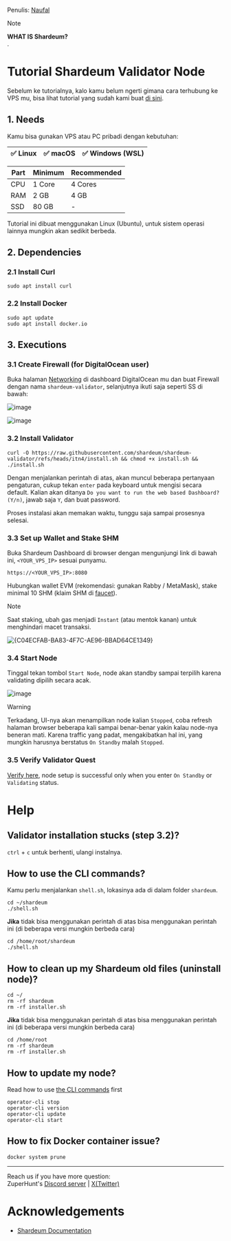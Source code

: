 Penulis:
[Naufal](https://x.com/0xfal)

> [!NOTE]
> **WHAT IS Shardeum?**\
> .

# Tutorial Shardeum Validator Node

Sebelum ke tutorialnya, kalo kamu belum ngerti gimana cara terhubung ke VPS mu, bisa lihat tutorial yang sudah kami buat [di sini](https://github.com/ZuperHunt/Connect-to-VPS).

## 1. Needs

Kamu bisa gunakan VPS atau PC pribadi dengan kebutuhan:

| ✅ Linux | ✅ macOS | ✅ Windows (WSL) |
| ------------- | ------------- | ------------- |

| Part | Minimum | Recommended |
| ------------- | ------------- | ------------- |
| CPU | 1 Core | 4 Cores |
| RAM | 2 GB | 4 GB |
| SSD | 80 GB | - |

Tutorial ini dibuat menggunakan Linux (Ubuntu), untuk sistem operasi lainnya mungkin akan sedikit berbeda.

## 2. Dependencies

### 2.1 Install Curl

```
sudo apt install curl
```

### 2.2 Install Docker

```
sudo apt update
sudo apt install docker.io
```

## 3. Executions

### 3.1 Create Firewall (for DigitalOcean user)

Buka halaman [Networking](https://cloud.digitalocean.com/networking/firewalls) di dashboard DigitalOcean mu dan buat Firewall dengan nama `shardeum-validator`, selanjutnya ikuti saja seperti SS di bawah:

![image](https://github.com/user-attachments/assets/05e471e3-bc5d-44dd-856e-7d2088892699)

![image](https://github.com/user-attachments/assets/1631d809-3fa3-4cc4-a1ed-c0fcb96ccd82)

### 3.2 Install Validator

```
curl -O https://raw.githubusercontent.com/shardeum/shardeum-validator/refs/heads/itn4/install.sh && chmod +x install.sh && ./install.sh
```

Dengan menjalankan perintah di atas, akan muncul beberapa pertanyaan pengaturan, cukup tekan `enter` pada keyboard untuk mengisi secara default.
Kalian akan ditanya `Do you want to run the web based Dashboard? (Y/n)`, jawab saja `Y`, dan buat password.

Proses instalasi akan memakan waktu, tunggu saja sampai prosesnya selesai.

### 3.3 Set up Wallet and Stake SHM

Buka Shardeum Dashboard di browser dengan mengunjungi link di bawah ini, `<YOUR_VPS_IP>` sesuai punyamu.
```
https://<YOUR_VPS_IP>:8080
```
Hubungkan wallet EVM (rekomendasi: gunakan Rabby / MetaMask), stake minimal 10 SHM (klaim SHM di [faucet](https://docs.shardeum.org/docs/faucet/claim)).

> [!NOTE]
> Saat staking, ubah gas menjadi `Instant` (atau mentok kanan) untuk menghindari macet transaksi.

![{C04ECFAB-BA83-4F7C-AE96-BBAD64CE1349}](https://github.com/user-attachments/assets/304ef408-55ff-4d92-8860-44cafb2c045a)

### 3.4 Start Node

Tinggal tekan tombol `Start Node`, node akan standby sampai terpilih karena validating dipilih secara acak.

![image](https://github.com/user-attachments/assets/308a395e-b482-4180-856d-dbfd888f6292)

> [!WARNING]
> Terkadang, UI-nya akan menampilkan node kalian `Stopped`, coba refresh halaman browser beberapa kali sampai benar-benar yakin kalau node-nya beneran mati.
> Karena traffic yang padat, mengakibatkan hal ini, yang mungkin harusnya berstatus `On Standby` malah `Stopped`.

### 3.5 Verify Validator Quest

[Verify here](https://shardeum.org/incentivized-testnet/validator), node setup is successful only when you enter `On Standby` or `Validating` status.

# Help

## Validator installation stucks (step 3.2)?

`ctrl` + `c` untuk berhenti, ulangi instalnya.

## How to use the CLI commands?

Kamu perlu menjalankan `shell.sh`, lokasinya ada di dalam folder `shardeum`.

```
cd ~/shardeum
./shell.sh
```

**Jika** tidak bisa menggunakan perintah di atas bisa menggunakan perintah ini (di beberapa versi mungkin berbeda cara)

```
cd /home/root/shardeum
./shell.sh
```

## How to clean up my Shardeum old files (uninstall node)?

```
cd ~/
rm -rf shardeum
rm -rf installer.sh
```

**Jika** tidak bisa menggunakan perintah di atas bisa menggunakan perintah ini (di beberapa versi mungkin berbeda cara)

```
cd /home/root
rm -rf shardeum
rm -rf installer.sh
```

## How to update my node?

Read how to use [the CLI commands](#How-to-use-the-CLI-commands) first

```
operator-cli stop
operator-cli version
operator-cli update
operator-cli start
```

## How to fix Docker container issue?

```
docker system prune
```

---

Reach us if you have more question:\
ZuperHunt's [Discord server](https://discord.gg/ZuperHunt) | [X(Twitter)](https://twitter.com/ZuperHunt)

# Acknowledgements

* [Shardeum Documentation](https://docs.shardeum.org/docs/node/run/validator)
